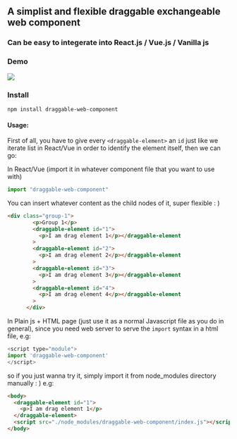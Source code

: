 ## A simplist and flexible draggable exchangeable web component

### Can be easy to integerate into React.js / Vue.js / Vanilla js

### Demo
![](./graggable-demo.gif)

### Install
```
npm install draggable-web-component 
```

#### Usage:
First of all, you have to give every `<draggable-element>` an   `id`  just like we iterate list in React/Vue in order to identify the element itself, then we can go:

In React/Vue (import it in whatever component file that you want to use with)
```js
import "draggable-web-component"
```
You can insert whatever content as the child nodes of it, super flexible : )
```html
<div class="group-1">
        <p>Group 1</p>
        <draggable-element id="1">
          <p>I am drag element 1</p></draggable-element
        >
        <draggable-element id="2">
          <p>I am drag element 2</p></draggable-element
        >
        <draggable-element id="3">
          <p>I am drag element 3</p></draggable-element
        >
        <draggable-element id="4">
          <p>I am drag element 4</p></draggable-element
        >
      </div>
```
In Plain js + HTML page (just use it as a normal Javascript file as you do in general), since you need web server to serve the `import` syntax in a html file, e.g: 

```js
<script type="module">
import 'draggable-web-component'
</script>
````
so if you just wanna try it, simply import it from node_modules directory manually : ) e.g:
```html
<body>
  <draggable-element id="1">
    <p>I am drag element 1</p>
  </draggable-element>
  <script src="./node_modules/draggable-web-component/index.js"></script>
</body>
```

